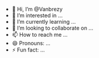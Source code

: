 - 👋 Hi, I’m @Vanbrezy
- 👀 I’m interested in ...
- 🌱 I’m currently learning ...
- 💞️ I’m looking to collaborate on ...
- 📫 How to reach me ...
- 😄 Pronouns: ...
- ⚡ Fun fact: ...

<!---
Vanbrezy/Vanbrezy is a ✨ special ✨ repository because its `README.md` (this file) appears on your GitHub profile.
You can click the Preview link to take a look at your changes.
--->

